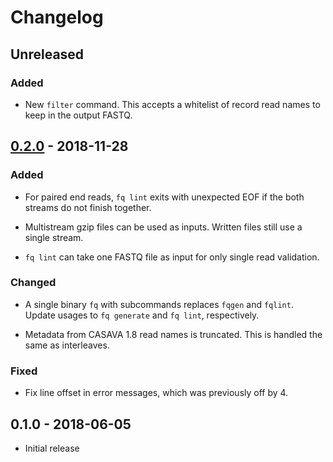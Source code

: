 # Changelog

## Unreleased

### Added

  * New `filter` command. This accepts a whitelist of record read names to keep
    in the output FASTQ.

## [0.2.0] - 2018-11-28

### Added

  * For paired end reads, `fq lint` exits with unexpected EOF if the both
    streams do not finish together.

  * Multistream gzip files can be used as inputs. Written files still use a
    single stream.

  * `fq lint` can take one FASTQ file as input for only single read validation.

### Changed

  * A single binary `fq` with subcommands replaces `fqgen` and `fqlint`. Update
    usages to `fq generate` and `fq lint`, respectively.

  * Metadata from CASAVA 1.8 read names is truncated. This is handled the same
    as interleaves.

### Fixed

  * Fix line offset in error messages, which was previously off by 4.

## 0.1.0 - 2018-06-05

  * Initial release

[0.2.0]: https://github.com/stjude/fqlib/compare/v0.1.0...v0.2.0
